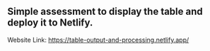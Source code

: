 ## Simple assessment to display the table and deploy it to Netlify.

Website Link: https://table-output-and-processing.netlify.app/

